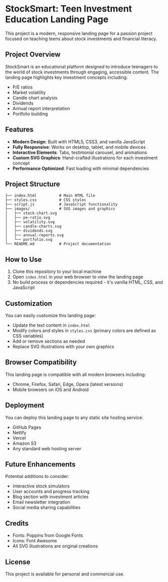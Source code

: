 # StockSmart: Teen Investment Education Landing Page

This project is a modern, responsive landing page for a passion project focused on teaching teens about stock investments and financial literacy.

## Project Overview

StockSmart is an educational platform designed to introduce teenagers to the world of stock investments through engaging, accessible content. The landing page highlights key investment concepts including:

- P/E ratios
- Market volatility
- Candle chart analysis
- Dividends
- Annual report interpretation
- Portfolio building

## Features

- **Modern Design**: Built with HTML5, CSS3, and vanilla JavaScript
- **Fully Responsive**: Works on desktop, tablet, and mobile devices
- **Interactive Elements**: Tabs, testimonial carousel, and animations
- **Custom SVG Graphics**: Hand-crafted illustrations for each investment concept
- **Performance Optimized**: Fast loading with minimal dependencies

## Project Structure

```
├── index.html          # Main HTML file
├── styles.css          # CSS styles
├── script.js           # JavaScript functionality
├── images/             # SVG images and graphics
│   ├── stock-chart.svg
│   ├── pe-ratio.svg
│   ├── volatility.svg
│   ├── candle-charts.svg
│   ├── dividends.svg
│   ├── annual-reports.svg
│   └── portfolio.svg
└── README.md           # Project documentation
```

## How to Use

1. Clone this repository to your local machine
2. Open `index.html` in your web browser to view the landing page
3. No build process or dependencies required - it's vanilla HTML, CSS, and JavaScript

## Customization

You can easily customize this landing page:

- Update the text content in `index.html`
- Modify colors and styles in `styles.css` (primary colors are defined as CSS variables)
- Add or remove sections as needed
- Replace SVG illustrations with your own graphics

## Browser Compatibility

This landing page is compatible with all modern browsers including:
- Chrome, Firefox, Safari, Edge, Opera (latest versions)
- Mobile browsers on iOS and Android

## Deployment

You can deploy this landing page to any static site hosting service:

- GitHub Pages
- Netlify
- Vercel
- Amazon S3
- Any standard web hosting server

## Future Enhancements

Potential additions to consider:
- Interactive stock simulators
- User accounts and progress tracking
- Blog section with investment articles
- Email newsletter integration
- Social media sharing capabilities

## Credits

- Fonts: Poppins from Google Fonts
- Icons: Font Awesome
- All SVG illustrations are original creations

## License

This project is available for personal and commercial use. 